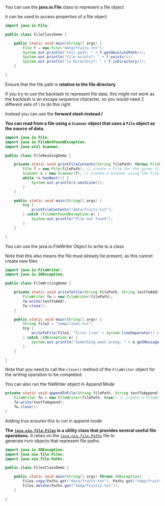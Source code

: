 You can use the **java.io.File** class to represent a file object

It can be used to access properties of a file object

```java
import java.io.File;

public class FileClassDemo {

    public static void main(String[] args) {
        File f = new File("data/fruits.txt");
        System.out.println("full path: " + f.getAbsolutePath());
        System.out.println("file exists?: " + f.exists());
        System.out.println("is Directory?: " + f.isDirectory());
    }

}

```

Ensure that the file path is **relative to the file directory**

If you try to use the backlash to represent file data, this might not work as the backlash is an escape sequence character, so you would need 2 different sets of \\ to do this right

Instead you can use the **forward slash instead /**

****You can read from a file using a `Scanner` object that uses a `File` object as the _source_ of data.****

```java
import java.io.File;
import java.io.FileNotFoundException;
import java.util.Scanner;

public class FileReadingDemo {

    private static void printFileContents(String filePath) throws FileNotFoundException {
        File f = new File(filePath); // create a File for the given file path
        Scanner s = new Scanner(f); // create a Scanner using the File as the source
        while (s.hasNext()) {
            System.out.println(s.nextLine());
        }
    }

    public static void main(String[] args) {
        try {
            printFileContents("data/fruits.txt");
        } catch (FileNotFoundException e) {
            System.out.println("File not found");
        }
    }

}

```

You can use the java.io.FileWriter Object to write to a class

Note that this also means the file must already be present, as this cannot create new files

```java
import java.io.FileWriter;
import java.io.IOException;

public class FileWritingDemo {

    private static void writeToFile(String filePath, String textToAdd) throws IOException {
        FileWriter fw = new FileWriter(filePath);
        fw.write(textToAdd);
        fw.close();
    }

    public static void main(String[] args) {
        String file2 = "temp/lines.txt";
        try {
            writeToFile(file2, "first line" + System.lineSeparator() + "second line");
        } catch (IOException e) {
            System.out.println("Something went wrong: " + e.getMessage());
        }
    }

}

```

Note that you need to call the `close()` method of the `FileWriter` object for the writing operation to be completed.

You can also run the fileWriter object in Append Mode

```java
private static void appendToFile(String filePath, String textToAppend) throws IOException {
    FileWriter fw = new FileWriter(filePath, true); // create a FileWriter in append mode
    fw.write(textToAppend);
    fw.close();
}

```

Adding true ensures this to run in append mode


**The [`java.nio.file.Files`](https://docs.oracle.com/javase/9/docs/api/java/nio/file/Files.html) is a utility class that provides several useful file operations.** It relies on the [`java.nio.file.Paths`](https://docs.oracle.com/javase/9/docs/api/java/nio/file/Paths.html) file to generate `Path` objects that represent file paths.

```java
import java.io.IOException;
import java.nio.file.Files;
import java.nio.file.Paths;

public class FilesClassDemo {

    public static void main(String[] args) throws IOException{
        Files.copy(Paths.get("data/fruits.txt"), Paths.get("temp/fruits2.txt"));
        Files.delete(Paths.get("temp/fruits2.txt"));
    }

}

```


